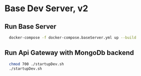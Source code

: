 # Base Dev Server, v2

## Run Base Server

```bash
  docker-compose -f docker-compose.baseServer.yml up --build
```

## Run Api Gateway with MongoDb backend

```bash
  chmod 700 ./startupDev.sh
  ./startupDev.sh
```